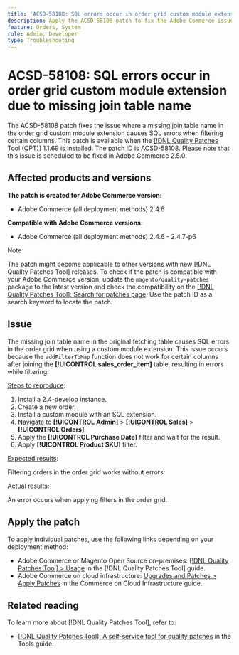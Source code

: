 ```yaml
---
title: 'ACSD-58108: SQL errors occur in order grid custom module extension due to missing join table name'
description: Apply the ACSD-58108 patch to fix the Adobe Commerce issue where a missing join table name in the order grid custom module extension causes SQL errors when filtering certain columns.
feature: Orders, System
role: Admin, Developer
type: Troubleshooting
---
```


# ACSD-58108: SQL errors occur in order grid custom module extension due to missing join table name

The ACSD-58108 patch fixes the issue where a missing join table name in the order grid custom module extension causes SQL errors when filtering certain columns. This patch is available when the [[!DNL Quality Patches Tool (QPT)]](/help/tools/quality-patches-tool/quality-patches-tool-to-self-serve-quality-patches.md) 1.1.69 is installed. The patch ID is ACSD-58108. Please note that this issue is scheduled to be fixed in Adobe Commerce 2.5.0.

## Affected products and versions

**The patch is created for Adobe Commerce version:**

* Adobe Commerce (all deployment methods) 2.4.6

**Compatible with Adobe Commerce versions:**

* Adobe Commerce (all deployment methods) 2.4.6 - 2.4.7-p6

>[!NOTE]
>
>The patch might become applicable to other versions with new [!DNL Quality Patches Tool] releases. To check if the patch is compatible with your Adobe Commerce version, update the `magento/quality-patches` package to the latest version and check the compatibility on the [[!DNL Quality Patches Tool]: Search for patches page](https://experienceleague.adobe.com/tools/commerce-quality-patches/index.html). Use the patch ID as a search keyword to locate the patch.

## Issue

The missing join table name in the original fetching table causes SQL errors in the order grid when using a custom module extension. This issue occurs because the `addFilterToMap` function does not work for certain columns after joining the **[!UICONTROL sales_order_item]** table, resulting in errors while filtering.

<u>Steps to reproduce</u>:

01. Install a 2.4-develop instance.
02. Create a new order.
03. Install a custom module with an SQL extension.
04. Navigate to **[!UICONTROL Admin]** > **[!UICONTROL Sales]** > **[!UICONTROL Orders]**.
05. Apply the **[!UICONTROL Purchase Date]** filter and wait for the result.
06. Apply **[!UICONTROL Product SKU]** filter.

<u>Expected results</u>:

Filtering orders in the order grid works without errors.

<u>Actual results</u>:

An error occurs when applying filters in the order grid.

## Apply the patch

To apply individual patches, use the following links depending on your deployment method:

* Adobe Commerce or Magento Open Source on-premises: [[!DNL Quality Patches Tool] > Usage](/help/tools/quality-patches-tool/usage.md) in the [!DNL Quality Patches Tool] guide.
* Adobe Commerce on cloud infrastructure: [Upgrades and Patches > Apply Patches](https://experienceleague.adobe.com/docs/commerce-cloud-service/user-guide/develop/upgrade/apply-patches.html) in the Commerce on Cloud Infrastructure guide.

## Related reading

To learn more about [!DNL Quality Patches Tool], refer to:

* [[!DNL Quality Patches Tool]: A self-service tool for quality patches](/help/tools/quality-patches-tool/quality-patches-tool-to-self-serve-quality-patches.md) in the Tools guide.
